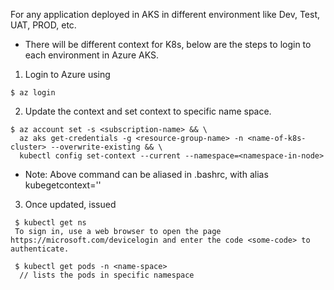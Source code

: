 For any application deployed in AKS in different environment like Dev, Test, UAT, PROD, etc.

- There will be different context for K8s, below are the steps to login to each environment in Azure AKS.


1. Login to Azure using 
```
$ az login
```

2. Update the context and set context to specific name space.

```
$ az account set -s <subscription-name> && \ 
  az aks get-credentials -g <resource-group-name> -n <name-of-k8s-cluster> --overwrite-existing && \
  kubectl config set-context --current --namespace=<namespace-in-node>
```
 - Note: Above command can be aliased in .bashrc, with alias kube<env>getcontext='<above command>'
  
 3. Once updated, issued

```
 $ kubectl get ns 
 To sign in, use a web browser to open the page https://microsoft.com/devicelogin and enter the code <some-code> to authenticate.
  
 $ kubectl get pods -n <name-space>
  // lists the pods in specific namespace
```
